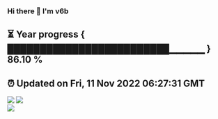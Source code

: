 ### Hi there 👋  I'm v6b  
⏳ Year progress { █████████████████████████▁▁▁▁▁ } 86.10 %
---
⏰ Updated on Fri, 11 Nov 2022 06:27:31 GMT
---
![](https://github-readme-stats.vercel.app/api?username=v6b&bg_color=30,e96443,904e95&title_color=fff&text_color=fff&layout=compact)
![](https://github-readme-stats.vercel.app/api/top-langs/?username=v6b&layout=compact&bg_color=30,e96443,904e95&title_color=fff&text_color=fff)  
![](https://gcore.jsdelivr.net/gh/v6b/v6b@main/assets/github-contribution-grid-snake.svg)

